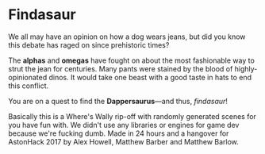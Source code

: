# Findasaur

We all may have an opinion on how a dog wears jeans, but did you know this debate has raged on since prehistoric times?

The **alphas** and **omegas** have fought on about the most fashionable way to strut the jean for centuries. Many pants were stained by the blood of highly-opinionated dinos. It would take one beast with a good taste in hats to end this conflict.

You are on a quest to find the **Dappersaurus**—and thus, *findasaur*!

Basically this is a Where's Wally rip-off with randomly generated scenes for you have fun with. We didn't use any libraries or engines for game dev because we're fucking dumb. Made in 24 hours and a hangover for AstonHack 2017 by Alex Howell, Matthew Barber and Matthew Barlow.
